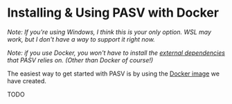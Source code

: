 # Installing & Using PASV with Docker

*Note: If you're using Windows, I think this is your only option.  WSL may work, but I don't have a way to support it right now.*

*Note: if you use Docker, you won't have to install the [external dependencies](./installing-external-dependencies.md) that PASV relies on.  (Other than Docker of course!)*

The easiest way to get started with PASV is by using the [Docker image](https://hub.docker.com/r/mooreryan/pasv) we have created.

TODO

